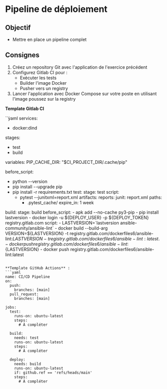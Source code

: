 # Pipeline de déploiement

## Objectif

- Mettre en place un pipeline complet

## Consignes

1. Créez un repository Git avec l'application de l'exercice précédent
2. Configurez Gitlab CI pour :
   - Exécuter les tests
   - Builder l'image Docker
   - Pusher vers un registry
3. Lancer l'application avec Docker Compose sur votre poste en utilisant l'image poussez sur la registry

**Template Gitlab CI**

``ỳaml
services:
- docker:dind

stages:
- test
- build

variables:
  PIP_CACHE_DIR: "$CI_PROJECT_DIR/.cache/pip"

before_script:
  - python --version
  - pip install --upgrade pip
  - pip install -r requirements.txt
test:
  stage: test
  script:
    - pytest --junitxml=report.xml
  artifacts:
    reports:
      junit: report.xml
    paths:
      - .pytest_cache/
    expire_in: 1 week

build:
    stage: build
    before_script:
        - apk add --no-cache py3-pip
        - pip install lastversion
        - docker login -u ${DEPLOY_USER} -p ${DEPLOY_TOKEN} registry.gitlab.com
    script:
        - LASTVERSION=`lastversion ansible-community/ansible-lint`
        - docker build --build-arg VERSION=${LASTVERSION} -t registry.gitlab.com/dockerfiles6/ansible-lint:${LASTVERSION} -t registry.gitlab.com/dockerfiles6/ansible-lint:latest .
        - docker push registry.gitlab.com/dockerfiles6/ansible-lint:${LASTVERSION}
        - docker push registry.gitlab.com/dockerfiles6/ansible-lint:latest
```

**Template GitHub Actions** :
```yaml
name: CI/CD Pipeline
on:
  push:
    branches: [main]
  pull_request:
    branches: [main]

jobs:
  test:
    runs-on: ubuntu-latest
    steps:
      # À compléter
      
  build:
    needs: test
    runs-on: ubuntu-latest
    steps:
      # À compléter
      
  deploy:
    needs: build
    runs-on: ubuntu-latest
    if: github.ref == 'refs/heads/main'
    steps:
      # À compléter
```
